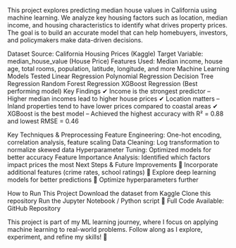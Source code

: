 This project explores predicting median house values in California using machine learning. We analyze key housing factors such as location, median income, and housing characteristics to identify what drives property prices. The goal is to build an accurate model that can help homebuyers, investors, and policymakers make data-driven decisions.

Dataset
Source: California Housing Prices (Kaggle)
Target Variable: median_house_value (House Price)
Features Used: Median income, house age, total rooms, population, latitude, longitude, and more
Machine Learning Models Tested
Linear Regression
Polynomial Regression
Decision Tree Regression
Random Forest Regression
XGBoost Regression (Best performing model)
Key Findings
✔ Income is the strongest predictor – Higher median incomes lead to higher house prices
✔ Location matters – Inland properties tend to have lower prices compared to coastal areas
✔ XGBoost is the best model – Achieved the highest accuracy with R² = 0.88 and lowest RMSE = 0.46

Key Techniques & Preprocessing
Feature Engineering: One-hot encoding, correlation analysis, feature scaling
Data Cleaning: Log transformation to normalize skewed data
Hyperparameter Tuning: Optimized models for better accuracy
Feature Importance Analysis: Identified which factors impact prices the most
Next Steps & Future Improvements
🚀 Incorporate additional features (crime rates, school ratings)
🚀 Explore deep learning models for better predictions
🚀 Optimize hyperparameters further

How to Run This Project
Download the dataset from Kaggle
Clone this repository
Run the Jupyter Notebook / Python script
📌 Full Code Available: GitHub Repository

This project is part of my ML learning journey, where I focus on applying machine learning to real-world problems. Follow along as I explore, experiment, and refine my skills! 🚀
